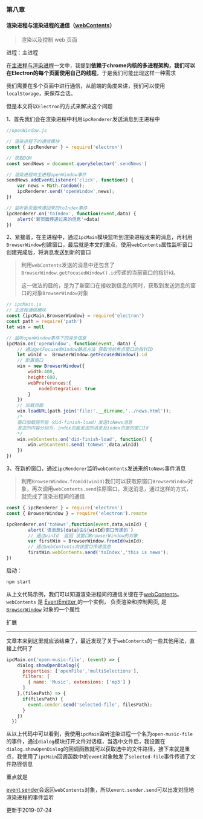 ### 第八章

#### 渲染进程与渲染进程的通信（[webContents](https://electronjs.org/docs/api/web-contents)）

> 渲染以及控制 web 页面

进程：主进程

在[主进程与渲染进程](https://github.com/luojinxu520/electron-lessons/tree/master/lessons1)一文中，我提到**依赖于chrome内核的多进程架构，我们可以在Electron的每个页面使用自己的线程**，于是我们可能出现这样一种需求

我们需要在多个页面中进行通信，从前端的角度来讲，我们可以使用`localStorage`，来保存会话。

但是本文将以`Electron`的方式来解决这个问题



1、首先我们会在渲染进程中利用`ipcRenderer`发送消息到主进程中

```javascript
//openWindow.js

// 渲染进程下的通信模块
const { ipcRenderer } = require('electron')

// 获取DOM
const sendNews = document.querySelector('.sendNews')

// 渲染进程向主进程openWindow事件
sendNews.addEventListener('click', function() {
    var news = Math.random();
    ipcRenderer.send('openWindow',news);
})

// 监听新页面传递回来的toIndex事件
ipcRenderer.on('toIndex', function(event,data) {
    alert('新页面传递过来的信息'+data)
})
```

2、紧接着，在主进程中，通过`ipcMain`模块监听到渲染进程发来的消息，再利用`BrowserWindow`创建窗口，最后就是本文的重点，使用`webContents`属性监听窗口创建完成后，将消息发送到新的窗口

> 利用`webContents`发送的消息中还包含了`BrowserWindow.getFocusedWindow().id`传递的当前窗口的指针id。
>
> 这一做法的目的，是为了新窗口在接收到信息的同时，获取到发送消息的窗口的对象`BrowserWindow`对象

```javascript
// ipcMain.js
// 主进程通信模块
const {ipcMain,BrowserWindow} = require('electron')
const path = require('path')
let win = null

// 监听openWindow事件下的异步信息
ipcMain.on('openWindow', function(event, data) {
    // 通过getFocusedWindow静态方法 获取当前焦点窗口的指针ID
    let winId =  BrowserWindow.getFocusedWindow().id
    // 配置窗口
    win = new BrowserWindow({
        width:400,
        height:600,
        webPreferences:{
            nodeIntegration: true
        }
    })
    // 加载页面
    win.loadURL(path.join('file:',__dirname,'../news.html'));
    /*
    窗口加载完毕后（did-finish-load）发送toNews消息 
    发送的内容分别为，index页面发送的消息及index页面的窗口Id
    */
    win.webContents.on('did-finish-load', function() {
        win.webContents.send('toNews',data,winId)
    })
})

```

3、在新的窗口，通过`ipcRenderer`监听`webContents`发送来的`toNews`事件消息

> 利用`BrowserWindow.fromId(winId)`我们可以获取原窗口`BrowserWindow`对象，再次调用`webContents.send`往原窗口，发送消息，通过这样的方式，就完成了渲染进程间的通信

```javascript
const { ipcRenderer } = require('electron') 
const { BrowserWindow } = require('electron').remote

ipcRenderer.on('toNews',function(event,data,winId) {
        alert(`该消息${data}由${winId}窗口传递的`)
        // 通过winId  返回 该窗口BrowserWindow的对象 
        var firstWin = BrowserWindow.fromId(winId);
        // 通过webContents向该窗口传递信息
        firstWin.webContents.send('toIndex','this is news');
})

```

启动：

```javascript
npm start
```



从上文代码示例，我们可以知道渲染进程间的通信关键在于[webContents](https://electronjs.org/docs/api/web-contents#webcontents)。`webContents` 是 [EventEmitter ](https://nodejs.org/api/events.html#events_class_eventemitter)的一个实例， 负责渲染和控制网页, 是 [`BrowserWindow`](https://electronjs.org/docs/api/browser-window) 对象的一个属性



扩展

----



文章本来到这里就应该结束了，最近发现了关于`webContents`的一些其他用法，直接上代码了

```javascript
ipcMain.on('open-music-file', (event) => {
    dialog.showOpenDialog({
      properties: ['openFile','multiSelections'],
      filters: [
        { name: 'Music', extensions: ['mp3'] }
      ]
    },(filesPath) => {
      if(filesPath) {
        event.sender.send('selected-file', filesPath);
      }
    })
  })
```

从以上代码中可以看到，我使用`ipcMain`监听渲染进程一个名为`open-music-file`的事件，通过`dialog`模块打开文件对话框，当选中文件后，我设置在`dialog.showOpenDialog`的回调函数就可以获取选中的文件路径，接下来就是重点，我使用了`ipcMain`回调函数中的`event`对象触发了`selected-file`事件传递了文件路径信息

重点就是

[event.sender](https://electronjs.org/docs/api/ipc-main#eventsender)会返回`webContents`对象，所以`event.sender.send`可以出发对应地渲染进程的事件监听

更新于2019-07-24